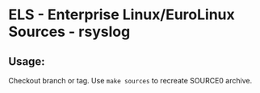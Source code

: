 # ELS - Enterprise Linux/EuroLinux Sources - rsyslog
 
## Usage:
  Checkout branch or tag. Use `make sources` to recreate  SOURCE0 archive.
